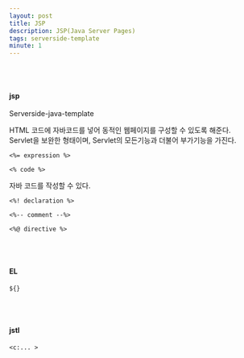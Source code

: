 ```yaml
---
layout: post
title: JSP
description: JSP(Java Server Pages)
tags: serverside-template
minute: 1
---
```

<br>
<br>

#### jsp

Serverside-java-template

HTML 코드에 자바코드를 넣어 동적인 웹페이지를 구성할 수 있도록 해준다.  
Servlet을 보완한 형태이며, Servlet의 모든기능과 더불어 부가기능을 가진다.  

```
<%= expression %>
```
```
<% code %>
```
자바 코드를 작성할 수 있다.
```
<%! declaration %>
```
```
<%-- comment --%>
```
```
<%@ directive %>
```

<br>
<br>

#### EL


```
${}
```


<br>
<br>

#### jstl

```
<c:... >
```
